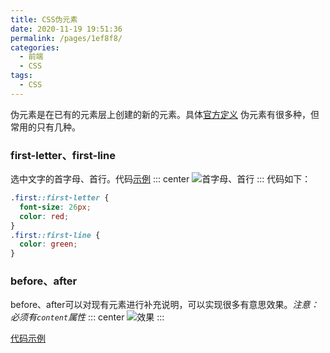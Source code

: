 ```yaml
---
title: CSS伪元素
date: 2020-11-19 19:51:36
permalink: /pages/1ef8f8/
categories:
  - 前端
  - CSS
tags:
  - CSS
---
```

伪元素是在已有的元素层上创建的新的元素。具体[官方定义](https://www.w3.org/TR/css-pseudo-4/)
伪元素有很多种，但常用的只有几种。

### first-letter、first-line
选中文字的首字母、首行。代码[示例](https://codepen.io/wclleaf/pen/xxONZWW)
::: center
![首字母、首行](https://lhost.oss-cn-chengdu.aliyuncs.com/blog/20201119145510.png)
:::
代码如下：
```css
.first::first-letter {
  font-size: 26px;
  color: red;
}
.first::first-line {
  color: green;
}
```

### before、after
before、after可以对现有元素进行补充说明，可以实现很多有意思效果。*注意：必须有`content`属性*
::: center
![效果](https://lhost.oss-cn-chengdu.aliyuncs.com/blog/20201119154153.png)
:::

[代码示例](https://codepen.io/wclleaf/pen/xxONZWW)
